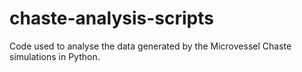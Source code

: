 # chaste-analysis-scripts
Code used to analyse the data generated by the Microvessel Chaste simulations in Python.
